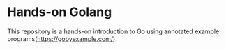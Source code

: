# Hands-on Golang

This repository is a hands-on introduction to Go using annotated example programs(<https://gobyexample.com/>).
